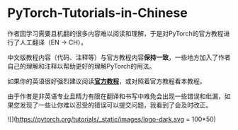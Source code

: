 # PyTorch-Tutorials-in-Chinese

作者因学习需要且机翻的很多内容难以阅读和理解，于是对PyTorch的官方教程进行了人工翻译（EN → CH）。

中文版教程内容（代码、注释等）与官方教程内容**保持一致**，一些地方加入了作者自己的理解和注释以帮助更好的理解PyTorch的用法。

如果你的英语很好强烈建议阅读[**官方教程**](https://pytorch.org/tutorials)，或对照着官方教程看本教程。

由于作者是非英语专业且精力有限在翻译和书写中难免会出现一些错误和纰漏，如果您发现了一些让你难以忍受的错误可以提交问题，我看到了会及时改正。

![](https://pytorch.org/tutorials/_static/images/logo-dark.svg = 100*50)
